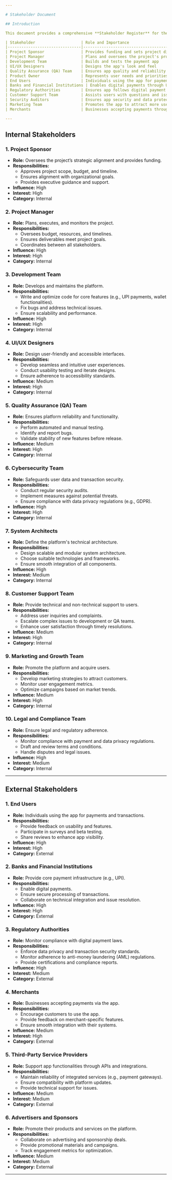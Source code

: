 ```yaml
---

# Stakeholder Document

## Introduction

This document provides a comprehensive **Stakeholder Register** for the **PhonePe Clone** project. Stakeholders are individuals, teams, or entities with an interest in or influence over the project. Categorizing them as **internal** or **external** helps ensure clear communication, effective collaboration, and alignment of goals, contributing to the successful execution of the project.

| Stakeholder                    | Role and Importance                                                 | Responsibilities                                                                                   | Impact on Project                                                         |
|--------------------------------|---------------------------------------------------------------------|---------------------------------------------------------------------------------------------------|---------------------------------------------------------------------------|
| Project Sponsor                | Provides funding and sets project direction                         | Approves project scope, budget, and timeline; Ensures project aligns with company goals; Guides decisions | High - Their decisions directly affect the project’s success             |
| Project Manager                | Plans and oversees the project's progress                           | Manages budget, resources, and timelines; Keeps project on track; Coordinates between teams       | High - Responsible for day-to-day project execution                      |
| Development Team               | Builds and tests the payment app                                    | Writes and maintains code; Adds digital payment and wallet features; Ensures secure transactions  | High - Quality of work impacts app performance and timeline              |
| UI/UX Designers                | Designs the app's look and feel                                     | Creates intuitive designs; Ensures accessibility; Works closely with developers                   | Medium - Influences user satisfaction and ease of use                    |
| Quality Assurance (QA) Team    | Ensures app quality and reliability                                 | Conducts testing for bugs; Reports issues; Ensures stability of new features                      | High - Ensures app reliability and smooth functionality                  |
| Product Owner                  | Represents user needs and priorities                                | Defines and prioritizes features; Decides on app improvements; Acts as a link between teams       | High - Decisions directly shape the final product                        |
| End Users                      | Individuals using the app for payments and transactions             | Provides feedback on app usability and features                                                   | High - Their satisfaction determines the app’s popularity and success    |
| Banks and Financial Institutions | Enables digital payments through UPI and other methods             | Provides UPI and other payment services; Ensures secure transaction processing                    | High - Essential for core app functions                                  |
| Regulatory Authorities         | Ensures app follows digital payment regulations                     | Monitors compliance with legal standards; Enforces data security and transaction laws             | High - Non-compliance risks legal issues                                 |
| Customer Support Team          | Assists users with questions and issues                             | Handles inquiries and complaints; Resolves or escalates issues                                    | Medium - Affects user satisfaction and retention                         |
| Security Auditors              | Ensures app security and data protection                            | Conducts security audits; Ensures compliance with data privacy standards; Identifies vulnerabilities | High - Prevents data breaches and maintains user trust                |
| Marketing Team                 | Promotes the app to attract more users and merchants                | Creates and manages marketing campaigns; Runs social media; Tracks and adapts to market trends    | Medium - Affects app visibility and user acquisition                     |
| Merchants                      | Businesses accepting payments through the app                       | Provides feedback on features; Uses the app for transactions; Encourages customers to use the app | Medium - Positive experience helps attract more users                    |

---
```




## Internal Stakeholders

### 1. **Project Sponsor**
- **Role:** Oversees the project’s strategic alignment and provides funding.
- **Responsibilities:**
  - Approves project scope, budget, and timeline.
  - Ensures alignment with organizational goals.
  - Provides executive guidance and support.
- **Influence:** High
- **Interest:** High
- **Category:** Internal

### 2. **Project Manager**
- **Role:** Plans, executes, and monitors the project.
- **Responsibilities:**
  - Oversees budget, resources, and timelines.
  - Ensures deliverables meet project goals.
  - Coordinates between all stakeholders.
- **Influence:** High
- **Interest:** High
- **Category:** Internal

### 3. **Development Team**
- **Role:** Develops and maintains the platform.
- **Responsibilities:**
  - Write and optimize code for core features (e.g., UPI payments, wallet functionalities).
  - Fix bugs and address technical issues.
  - Ensure scalability and performance.
- **Influence:** High
- **Interest:** High
- **Category:** Internal

### 4. **UI/UX Designers**
- **Role:** Design user-friendly and accessible interfaces.
- **Responsibilities:**
  - Develop seamless and intuitive user experiences.
  - Conduct usability testing and iterate designs.
  - Ensure adherence to accessibility standards.
- **Influence:** Medium
- **Interest:** High
- **Category:** Internal

### 5. **Quality Assurance (QA) Team**
- **Role:** Ensures platform reliability and functionality.
- **Responsibilities:**
  - Perform automated and manual testing.
  - Identify and report bugs.
  - Validate stability of new features before release.
- **Influence:** Medium
- **Interest:** High
- **Category:** Internal

### 6. **Cybersecurity Team**
- **Role:** Safeguards user data and transaction security.
- **Responsibilities:**
  - Conduct regular security audits.
  - Implement measures against potential threats.
  - Ensure compliance with data privacy regulations (e.g., GDPR).
- **Influence:** High
- **Interest:** High
- **Category:** Internal

### 7. **System Architects**
- **Role:** Define the platform's technical architecture.
- **Responsibilities:**
  - Design scalable and modular system architecture.
  - Choose suitable technologies and frameworks.
  - Ensure smooth integration of all components.
- **Influence:** High
- **Interest:** Medium
- **Category:** Internal

### 8. **Customer Support Team**
- **Role:** Provide technical and non-technical support to users.
- **Responsibilities:**
  - Address user inquiries and complaints.
  - Escalate complex issues to development or QA teams.
  - Enhance user satisfaction through timely resolutions.
- **Influence:** Medium
- **Interest:** High
- **Category:** Internal

### 9. **Marketing and Growth Team**
- **Role:** Promote the platform and acquire users.
- **Responsibilities:**
  - Develop marketing strategies to attract customers.
  - Monitor user engagement metrics.
  - Optimize campaigns based on market trends.
- **Influence:** Medium
- **Interest:** High
- **Category:** Internal

### 10. **Legal and Compliance Team**
- **Role:** Ensure legal and regulatory adherence.
- **Responsibilities:**
  - Monitor compliance with payment and data privacy regulations.
  - Draft and review terms and conditions.
  - Handle disputes and legal issues.
- **Influence:** High
- **Interest:** Medium
- **Category:** Internal

---


## External Stakeholders

### 1. **End Users**
- **Role:** Individuals using the app for payments and transactions.
- **Responsibilities:**
  - Provide feedback on usability and features.
  - Participate in surveys and beta testing.
  - Share reviews to enhance app visibility.
- **Influence:** High
- **Interest:** High
- **Category:** External

### 2. **Banks and Financial Institutions**
- **Role:** Provide core payment infrastructure (e.g., UPI).
- **Responsibilities:**
  - Enable digital payments.
  - Ensure secure processing of transactions.
  - Collaborate on technical integration and issue resolution.
- **Influence:** High
- **Interest:** High
- **Category:** External

### 3. **Regulatory Authorities**
- **Role:** Monitor compliance with digital payment laws.
- **Responsibilities:**
  - Enforce data privacy and transaction security standards.
  - Monitor adherence to anti-money laundering (AML) regulations.
  - Provide certifications and compliance reports.
- **Influence:** High
- **Interest:** Medium
- **Category:** External

### 4. **Merchants**
- **Role:** Businesses accepting payments via the app.
- **Responsibilities:**
  - Encourage customers to use the app.
  - Provide feedback on merchant-specific features.
  - Ensure smooth integration with their systems.
- **Influence:** Medium
- **Interest:** High
- **Category:** External

### 5. **Third-Party Service Providers**
- **Role:** Support app functionalities through APIs and integrations.
- **Responsibilities:**
  - Maintain reliability of integrated services (e.g., payment gateways).
  - Ensure compatibility with platform updates.
  - Provide technical support for issues.
- **Influence:** Medium
- **Interest:** Medium
- **Category:** External

### 6. **Advertisers and Sponsors**
- **Role:** Promote their products and services on the platform.
- **Responsibilities:**
  - Collaborate on advertising and sponsorship deals.
  - Provide promotional materials and campaigns.
  - Track engagement metrics for optimization.
- **Influence:** Medium
- **Interest:** Medium
- **Category:** External

---
